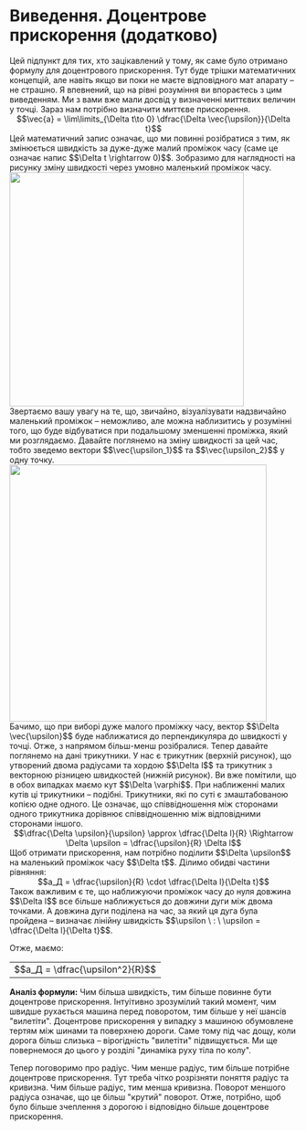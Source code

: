 # Виведення. Доцентрове прискорення (додатково)

<div class="space">Цей пiдпункт для тих, хто зацiкавлений у тому, як саме було отримано формулу для доцентрового прискорення. Тут буде трiшки математичних концепцiй, але навiть якщо ви поки не маєте вiдповiдного мат апарату – не страшно. Я впевнений, що на рiвнi розумiння ви впораєтесь з цим виведенням. Ми з вами вже мали досвiд у визначеннi миттєвих величин у точцi. Зараз нам потрiбно визначити миттєве прискорення.</div>

<div class="space" align="center">$$\vec{a} = \lim\limits_{\Delta t\to 0}  \dfrac{\Delta \vec{\upsilon}}{\Delta t}$$</div>

<div class="space">Цей математичний запис означає, що ми повиннi розiбратися з тим, як змiнюється швидкiсть за дуже-дуже малий промiжок часу (саме це означає напис $$\Delta t \rightarrow 0)$$. Зобразимо для наглядностi на рисунку змiну швидкостi через умовно маленький промiжок часу.</div>

<div class="space"><img class="image" width="410" src="https://rawgit.com/chudaol/ed-era-book-physics/master/images/chapter_3/14.png" /></div>

<div class="space">Звертаємо вашу увагу на те, що, звичайно, вiзуалiзувати надзвичайно маленький промiжок – неможливо, але можна наблизитись у розумiннi того, що буде вiдбуватися при подальшому зменшеннi промiжка, який ми розглядаємо. Давайте поглянемо на змiну швидкостi за цей час, тобто зведемо вектори $$\vec{\upsilon_1}$$ та $$\vec{\upsilon_2}$$ у одну точку.</div>

<div class="space"><img class="image" width="450" src="https://rawgit.com/chudaol/ed-era-book-physics/master/images/chapter_3/15.png" /></div>

<div class="space">Бачимо, що при виборi дуже малого промiжку часу, вектор $$\Delta \vec{\upsilon}$$ буде наближатися до перпендикуляра до швидкостi у точцi. Отже, з напрямом більш-менш розiбралися. Тепер давайте поглянемо на дані трикутники. У нас є трикутник (верхнiй рисунок), що утворений двома радiусами та хордою $$\Delta l$$ та трикутник з векторною рiзницею швидкостей (нижнiй рисунок). Ви вже помiтили, що в обох випадках маємо кут $$\Delta \varphi$$. При наближеннi малих кутiв цi трикутники – подiбнi. Трикутники, якi по сутi є змаштабованою копiєю одне одного. Це означає, що спiввiдношення мiж сторонами одного трикутника дорiвнює спiввiдношенню мiж вiдповiдними сторонами iншого.</div>

<div class="space" align="center">$$\dfrac{\Delta \upsilon}{\upsilon} \approx \dfrac{\Delta l}{R} \Rightarrow \Delta \upsilon = \dfrac{\upsilon}{R} \Delta l$$</div>

<div class="space">Щоб отримати прискорення, нам потрiбно подiлити $$\Delta \upsilon$$ на маленький промiжок часу $$\Delta t$$. Дiлимо обидвi частини рiвняння:</div>

<div class="space" align="center">$$a_Д = \dfrac{\upsilon}{R} \cdot \dfrac{\Delta l}{\Delta t}$$</div>

<div class="space">Також важливим є те, що наближуючи промiжок часу до нуля довжина $$\Delta l$$ все бiльше наближується до довжини дуги мiж двома точками. А довжина дуги подiлена на час, за який ця дуга була пройдена – визначає лiнiйну швидкiсть $$\upsilon \ : \ \upsilon = \dfrac{\Delta l}{\Delta t}$$.</div>

Отже, маємо:
<div class="space"><div class="centered-table-wrapper">
<table class="centered-table">
<tr class="eq">
<td class="eq">
<p1>$$a_Д = \dfrac{\upsilon^2}{R}$$</p1>
</td>
</tr>
</table></div></div>

<div class="space"><p class="p3"><span class="p1"><b>Аналiз формули:</b></span> Чим бiльша швидкiсть, тим бiльше повинне бути доцентрове прискорення. Iнтуiтивно зрозумiлий такий момент, чим швидше рухається машина перед поворотом, тим бiльше у неї шансiв "вилетiти". Доцентрове прискорення у випадку з машиною обумовлене тертям мiж шинами та поверхнею дороги. Саме тому пiд час дощу, коли дорога бiльш слизька – вiрогiднiсть "вилетiти" пiдвищується. Ми ще повернемося до цього у розділі "динамiка руху тiла по колу".</p></div>

<p class="p3">Тепер поговоримо про радiус. Чим менше радiус, тим бiльше потрiбне доцентрове прискорення. Тут треба чітко розрізняти поняття радiус та кривизна. Чим бiльше радiус, тим менша кривизна. Поворот меншого радiуса означає, що це бiльш "крутий" поворот. Отже, потрiбно, щоб було бiльше зчеплення з дорогою i вiдповiдно бiльше доцентрове прискорення. </p>